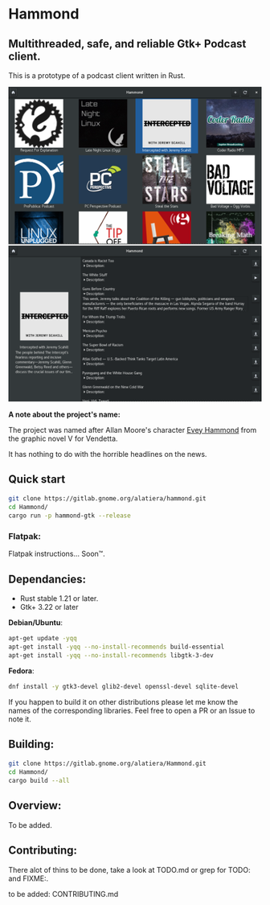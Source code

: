 # Hammond
## Multithreaded, safe, and reliable Gtk+ Podcast client.
This is a prototype of a podcast client written in Rust.

![podcasts_view](./assets/podcasts_view.png)
![podcast_widget](./assets/podcast_widget.png)

**A note about the project's name:**

The project was named after Allan Moore's character [Evey Hammond](https://en.wikipedia.org/wiki/Evey_Hammond) from the graphic novel V for Vendetta.

It has nothing to do with the horrible headlines on the news.

## Quick start
```sh
git clone https://gitlab.gnome.org/alatiera/hammond.git
cd Hammond/
cargo run -p hammond-gtk --release
```
### Flatpak:
Flatpak instructions... Soon™.

## Dependancies:

* Rust stable 1.21 or later.
* Gtk+ 3.22 or later

**Debian/Ubuntu**:
```sh
apt-get update -yqq
apt-get install -yqq --no-install-recommends build-essential
apt-get install -yqq --no-install-recommends libgtk-3-dev
```

**Fedora**:
```sh
dnf install -y gtk3-devel glib2-devel openssl-devel sqlite-devel
```

If you happen to build it on other distributions please let me know the names of the corresponding libraries. Feel free to open a PR or an Issue to note it.

## Building:

```sh
git clone https://gitlab.gnome.org/alatiera/Hammond.git
cd Hammond/
cargo build --all
```

## Overview:

To be added.

## Contributing:
There alot of thins to be done, take a look at TODO.md or grep for TODO: and FIXME:.

to be added: CONTRIBUTING.md
